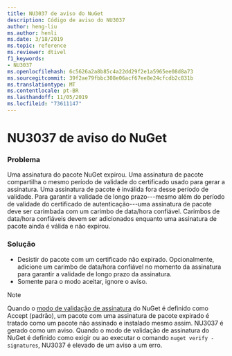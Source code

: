 ```yaml
---
title: NU3037 de aviso do NuGet
description: Código de aviso do NU3037
author: heng-liu
ms.author: henli
ms.date: 3/18/2019
ms.topic: reference
ms.reviewer: dtivel
f1_keywords:
- NU3037
ms.openlocfilehash: 6c5626a2a8b85c4a22dd29f2e1a5965ee08d8a73
ms.sourcegitcommit: 39f2ae79fbbc308e06acf67ee8e24cfcdb2c831b
ms.translationtype: MT
ms.contentlocale: pt-BR
ms.lasthandoff: 11/05/2019
ms.locfileid: "73611147"
---
```

# <a name="nuget-warning-nu3037"></a>NU3037 de aviso do NuGet

### <a name="issue"></a>Problema

Uma assinatura do pacote NuGet expirou.
Uma assinatura de pacote compartilha o mesmo período de validade do certificado usado para gerar a assinatura. Uma assinatura de pacote é inválida fora desse período de validade.
Para garantir a validade de longo prazo---mesmo além do período de validade do certificado de autenticação---uma assinatura de pacote deve ser carimbada com um carimbo de data/hora confiável. Carimbos de data/hora confiáveis devem ser adicionados enquanto uma assinatura de pacote ainda é válida e não expirou.


### <a name="solution"></a>Solução

* Desistir do pacote com um certificado não expirado. Opcionalmente, adicione um carimbo de data/hora confiável no momento da assinatura para garantir a validade de longo prazo da assinatura.
* Somente para o modo aceitar, ignore o aviso.

> [!Note]
> Quando o [modo de validação de assinatura](https://docs.microsoft.com/nuget/consume-packages/installing-signed-packages#configure-package-signature-requirements) do NuGet é definido como Accept (padrão), um pacote com uma assinatura de pacote expirado é tratado como um pacote não assinado e instalado mesmo assim. NU3037 é gerado como um aviso. Quando o modo de validação de assinatura do NuGet é definido como exigir ou ao executar o comando `nuget verify -signatures`, NU3037 é elevado de um aviso a um erro. 